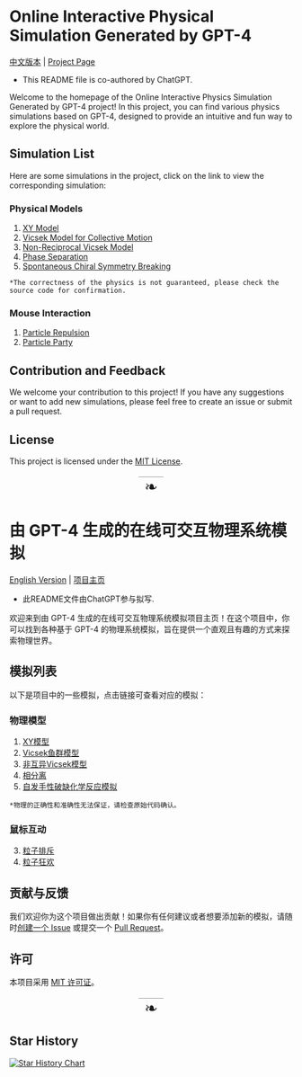
# Online Interactive Physical Simulation Generated by GPT-4
[中文版本](#section1) | [Project Page](https://shilingliang.com/web-simulator-by-GPT4/)
- This README file is co-authored by ChatGPT.

Welcome to the homepage of the Online Interactive Physics Simulation Generated by GPT-4 project! In this project, you can find various physics simulations based on GPT-4, designed to provide an intuitive and fun way to explore the physical world.

## Simulation List

Here are some simulations in the project, click on the link to view the corresponding simulation:


### Physical Models

1. [XY Model](./XY_model.html)
2. [Vicsek Model for Collective Motion](./interactive_vicsek.html)
3. [Non-Reciprocal Vicsek Model](./non-reciprocal_vicsek.html)
4. [Phase Separation](./phase_separation.html)
5. [Spontaneous Chiral Symmetry Breaking](./SCSB.html)


`*The correctness of the physics is not guaranteed, please check the source code for confirmation.`
### Mouse Interaction
1. [Particle Repulsion](./pp_interaction.html)
2. [Particle Party](./pp_particle_2.html)


## Contribution and Feedback

We welcome your contribution to this project! If you have any suggestions or want to add new simulations, please feel free to create an issue or submit a pull request.

## License

This project is licensed under the [MIT License](./LICENSE).



<div style="text-align:center; font-size: 2em; margin: 20px 0;">
  <span style="border-top: 1px solid #999; padding: 0 10px;">❧</span>
</div>



# 由 GPT-4 生成的在线可交互物理系统模拟
[English Version](./README.md) | [项目主页](https://shilingliang.com/web-simulator-by-GPT4#section1)
- 此README文件由ChatGPT参与拟写.

欢迎来到由 GPT-4 生成的在线可交互物理系统模拟项目主页！在这个项目中，你可以找到各种基于 GPT-4 的物理系统模拟，旨在提供一个直观且有趣的方式来探索物理世界。

## 模拟列表

以下是项目中的一些模拟，点击链接可查看对应的模拟：

### 物理模型

1. [XY模型](./XY_model.html)
2. [Vicsek鱼群模型](./interactive_vicsek.html)
3. [非互异Vicsek模型](./non-reciprocal_vicsek.html)
4. [相分离](./phase_separation.html)
5. [自发手性破缺化学反应模拟](./SCSB.html)

`*物理的正确性和准确性无法保证，请检查原始代码确认。`
### 鼠标互动
3. [粒子排斥](./pp_interaction.html)
4. [粒子狂欢](./pp_particle_2.html)


## 贡献与反馈

我们欢迎你为这个项目做出贡献！如果你有任何建议或者想要添加新的模拟，请随时[创建一个 Issue](https://github.com/your-github-username/your-repo-name/issues) 或提交一个 [Pull Request](https://github.com/your-github-username/your-repo-name/pulls)。

## 许可

本项目采用 [MIT 许可证](./LICENSE)。

<div style="text-align:center; font-size: 2em; margin: 20px 0;">
  <span style="border-top: 1px solid #999; padding: 0 10px;">❧</span>
</div>

## Star History

[![Star History Chart](https://api.star-history.com/svg?repos=Shiling42/web-simulator-by-GPT4&type=Date)](https://star-history.com/#Shiling42/web-simulator-by-GPT4&Date)

